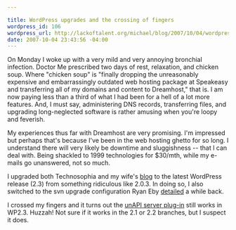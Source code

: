 ```yaml
--- 

title: WordPress upgrades and the crossing of fingers
wordpress_id: 106
wordpress_url: http://lackoftalent.org/michael/blog/2007/10/04/wordpress-upgrades-and-the-crossing-of-fingers/
date: 2007-10-04 23:43:56 -04:00
---
```

On Monday I woke up with a very mild and very annoying bronchial infection.  Doctor Me prescribed two days of rest, relaxation, and chicken soup.  Where "chicken soup" is "finally dropping the unreasonably expensive and embarrassingly outdated web hosting package at Speakeasy and transferring all of my domains and content to Dreamhost," that is.  I am now paying less than a third of what I had been for a hell of a lot more features.  And, I must say, administering DNS records, transferring files, and upgrading long-neglected software is rather amusing when you're loopy and feverish.

My experiences thus far with Dreamhost are very promising.  I'm impressed but perhaps that's because I've been in the web hosting ghetto for so long.  I understand there will very likely be downtime and sluggishness -- that I can deal with.  Being shackled to 1999 technologies for $30/mth, while my e-mails go unanswered, not so much.

I upgraded both Technosophia and my wife's <a href="/elizabeth/" target="_blank">blog</a> to the latest WordPress release (2.3) from something ridiculous like 2.0.3.  In doing so, I also switched to the svn upgrade configuration Ryan Eby <a href="http://blog.ryaneby.com/archives/easy-wordpress-upgrades-with-svn/" target="_blank">detailed</a> a while back.

I crossed my fingers and it turns out the <a href="http://lackoftalent.org/michael/blog/unapi-wordpress-plug-in/" target="_blank">unAPI server plug-in</a> still works in WP2.3.  Huzzah!  Not sure if it works in the 2.1 or 2.2 branches, but I suspect it does.
